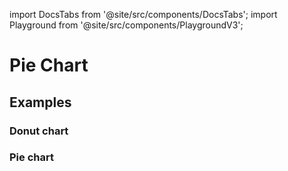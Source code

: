 import DocsTabs from '@site/src/components/DocsTabs';
import Playground from '@site/src/components/PlaygroundV3';

# Pie Chart

## Examples

### Donut chart

<Playground
height="40rem"
name="echarts-circle"
noMargin
examplesByName>
</Playground>

### Pie chart

<Playground
height="40rem"
name="echarts-pie"
noMargin
examplesByName>
</Playground>
